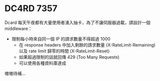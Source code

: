 # DC4RD 7357

Dcard 每天午夜都有大量使用者湧入抽卡，為了不讓伺服器過載，請設計一個 middleware：

- 限制每小時來自同一個 IP 的請求數量不得超過 1000
  - 在 response headers 中加入剩餘的請求數量 (X-RateLimit-Remaining) 以及 rate limit 歸零的時間 (X-RateLimit-Reset)
  - 如果超過限制的話就回傳 429 (Too Many Requests)
  - 可以使用各種資料庫達成

嗷嗷待補...
